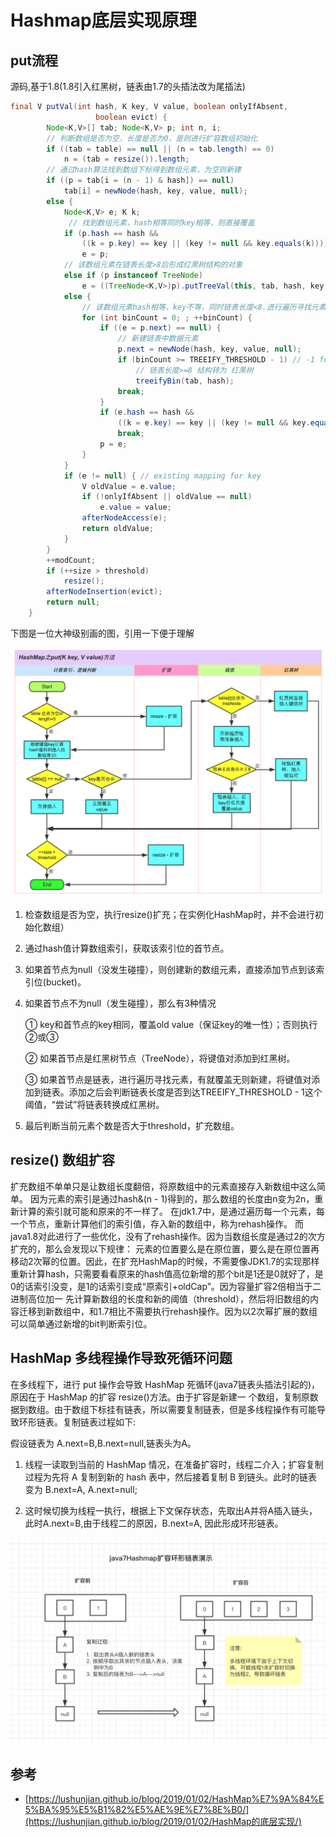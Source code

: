 # Hashmap底层实现原理

## put流程

源码,基于1.8(1.8引入红黑树，链表由1.7的头插法改为尾插法)

```java
final V putVal(int hash, K key, V value, boolean onlyIfAbsent,
                   boolean evict) {
        Node<K,V>[] tab; Node<K,V> p; int n, i;
        // 判断数组是否为空，长度是否为0，是则进行扩容数组初始化
        if ((tab = table) == null || (n = tab.length) == 0)
            n = (tab = resize()).length;
        // 通过hash算法找到数组下标得到数组元素，为空则新建
        if ((p = tab[i = (n - 1) & hash]) == null)
            tab[i] = newNode(hash, key, value, null);
        else {
            Node<K,V> e; K k;
             // 找到数组元素，hash相等同时key相等，则直接覆盖
            if (p.hash == hash &&
                ((k = p.key) == key || (key != null && key.equals(k))))
                e = p;
            // 该数组元素在链表长度>8后形成红黑树结构的对象
            else if (p instanceof TreeNode)
                e = ((TreeNode<K,V>)p).putTreeVal(this, tab, hash, key, value);
            else {
                // 该数组元素hash相等，key不等，同时链表长度<8.进行遍历寻找元素，有就覆盖无则新建
                for (int binCount = 0; ; ++binCount) {
                    if ((e = p.next) == null) {
                        // 新建链表中数据元素
                        p.next = newNode(hash, key, value, null);
                        if (binCount >= TREEIFY_THRESHOLD - 1) // -1 for 1st
                            // 链表长度>=8 结构转为 红黑树
                            treeifyBin(tab, hash);
                        break;
                    }
                    if (e.hash == hash &&
                        ((k = e.key) == key || (key != null && key.equals(k))))
                        break;
                    p = e;
                }
            }
            if (e != null) { // existing mapping for key
                V oldValue = e.value;
                if (!onlyIfAbsent || oldValue == null)
                    e.value = value;
                afterNodeAccess(e);
                return oldValue;
            }
        }
        ++modCount;
        if (++size > threshold)
            resize();
        afterNodeInsertion(evict);
        return null;
    }
```

下图是一位大神级别画的图，引用一下便于理解

![hashmap-put](../assets/hashmap-put.png)

1. 检查数组是否为空，执行resize()扩充；在实例化HashMap时，并不会进行初始化数组）

2. 通过hash值计算数组索引，获取该索引位的首节点。

3. 如果首节点为null（没发生碰撞），则创建新的数组元素，直接添加节点到该索引位(bucket)。

4. 如果首节点不为null（发生碰撞），那么有3种情况

   ① key和首节点的key相同，覆盖old value（保证key的唯一性）；否则执行②或③

   ② 如果首节点是红黑树节点（TreeNode），将键值对添加到红黑树。

   ③ 如果首节点是链表，进行遍历寻找元素，有就覆盖无则新建，将键值对添加到链表。添加之后会判断链表长度是否到达TREEIFY_THRESHOLD - 1这个阈值，“尝试”将链表转换成红黑树。

5. 最后判断当前元素个数是否大于threshold，扩充数组。



## resize() 数组扩容

扩充数组不单单只是让数组长度翻倍，将原数组中的元素直接存入新数组中这么简单。
因为元素的索引是通过hash&(n - 1)得到的，那么数组的长度由n变为2n，重新计算的索引就可能和原来的不一样了。
在jdk1.7中，是通过遍历每一个元素，每一个节点，重新计算他们的索引值，存入新的数组中，称为rehash操作。
而java1.8对此进行了一些优化，没有了rehash操作。因为当数组长度是通过2的次方扩充的，那么会发现以下规律：
元素的位置要么是在原位置，要么是在原位置再移动2次幂的位置。因此，在扩充HashMap的时候，不需要像JDK1.7的实现那样重新计算hash，只需要看看原来的hash值高位新增的那个bit是1还是0就好了，是0的话索引没变，是1的话索引变成“原索引+oldCap”。因为容量扩容2倍相当于二进制高位加一
先计算新数组的长度和新的阈值（threshold），然后将旧数组的内容迁移到新数组中，和1.7相比不需要执行rehash操作。因为以2次幂扩展的数组可以简单通过新增的bit判断索引位。



##  HashMap 多线程操作导致死循环问题

在多线程下，进行 put 操作会导致 HashMap 死循环(java7链表头插法引起的)，原因在于 HashMap 的扩容 resize()方法。由于扩容是新建一 个数组，复制原数据到数组。由于数组下标挂有链表，所以需要复制链表，但是多线程操作有可能导致环形链表。复制链表过程如下:



假设链表为	A.next=B,B.next=null,链表头为A。

1. 线程一读取到当前的 HashMap 情况，在准备扩容时，线程二介入；扩容复制过程为先将 A 复制到新的 hash 表中，然后接着复制 B 到链头。此时的链表变为 B.next=A, A.next=null;

2. 这时候切换为线程一执行，根据上下文保存状态，先取出A并将A插入链头，此时A.next=B,由于线程二的原因，B.next=A, 因此形成环形链表。

   

![java7Hashmap扩容环形链表演示](../assets/java7Hashmap扩容环形链表演示.png)







## 参考

- [https://lushunjian.github.io/blog/2019/01/02/HashMap%E7%9A%84%E5%BA%95%E5%B1%82%E5%AE%9E%E7%8E%B0/](https://lushunjian.github.io/blog/2019/01/02/HashMap的底层实现/)